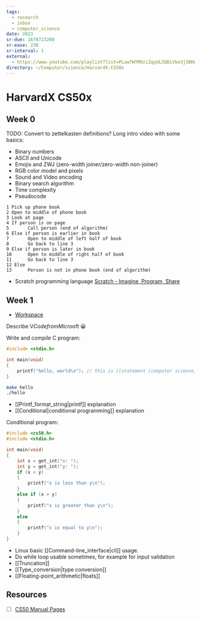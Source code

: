 ```yaml
---
tags:
  - research
  - inbox
  - computer_science
date: 2023
sr-due: 1678723200
sr-ease: 230
sr-interval: 1
external:
  - https://www.youtube.com/playlist?list=PLawfWYMUziZqyUL5QDLVbe3j5BKWj42E5
directory: ~/Computer/science/HarvardX-CS50x
---
```


# HarvardX CS50x

## Week 0

TODO: Convert to zettelkasten definitions?
Long intro video with some basics:
- Binary numbers
- ASCII and Unicode
- Emojis and ZWJ (zero-width joiner/zero-width non-joiner)
- RGB color model and pixels
- Sound and Video encoding
- Binary search algorithm
- Time complexity
- Pseudocode
```
1 Pick up phone book
2 Open to middle of phone book
3 Look at page
4 If person is on page
5       Call person (end of algorithm)
6 Else if person is earlier in book
7       Open to middle of left half of book
8       Go back to line 3
9 Else if person is later in book
10      Open to middle of right half of book
11      Go back to line 3
12 Else
13      Person is not in phone book (end of algorithm)
```

- Scratch programming language [Scratch - Imagine, Program, Share](https://scratch.mit.edu/projects/editor/?tutorial=getStarted)


## Week 1

- [Workspace](https://inom-turdikulov-humble-space-train-g65pjqvq7hw4pr.github.dev/)

Describe V$Code from Micro$oft 😀

Write and compile C program:
```c
#include <stdio.h>

int main(void)
{
    printf("hello, world\n"); // this is [[statement (computer science)]]
}
```

```bash
make hello
./hello
```

- [[Printf_format_string|printf]] explanation
- [[Conditional|conditional programming]] explanation

Conditional program:
```c
#include <cs50.h>
#include <stdio.h>

int main(void)
{
    int x = get_int("x: ");
    int y = get_int("y: ");
    if (x < y)
    {
        printf("x is less than y\n");
    }
    else if (x > y)
    {
        printf("x is greater than y\n");
    }
    else
    {
        printf("x is equal to y\n");
    }
}
```

- Linux basic [[Command-line_interface|cli]] usage.
- Do while loop usable sometimes, for example for input validation
- [[Truncation]]
- [[Type_conversion|type conversion]]
- [[Floating-point_arithmetic|floats]]


## Resources

- [ ] [CS50 Manual Pages](https://manual.cs50.io/)
